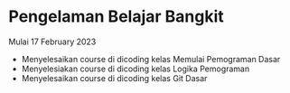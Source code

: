 # Pengelaman Belajar Bangkit 
Mulai 17 February 2023 
- Menyelesaikan course di dicoding kelas Memulai Pemograman Dasar 
- Menyelesiakan course di dicoding kelas Logika Pemograman 
- Menyelesaikan course di dicoding kelas Git Dasar 
